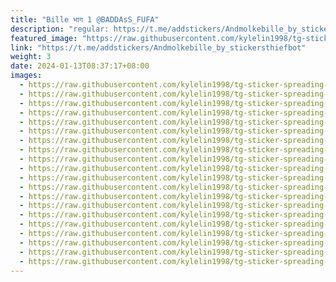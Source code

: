 ```yaml
---
title: "Bille भाग 1 @BADDAsS_FUFA"
description: "regular: https://t.me/addstickers/Andmolkebille_by_stickersthiefbot"
featured_image: "https://raw.githubusercontent.com/kylelin1998/tg-sticker-spreading-worldwide-images/main/img/1d0fe3d6-a655-4017-8517-fb12a101eef3.jpg"
link: "https://t.me/addstickers/Andmolkebille_by_stickersthiefbot"
weight: 3
date: 2024-01-13T08:37:17+08:00
images:
  - https://raw.githubusercontent.com/kylelin1998/tg-sticker-spreading-worldwide-images/main/img/1d0fe3d6-a655-4017-8517-fb12a101eef3.jpg
  - https://raw.githubusercontent.com/kylelin1998/tg-sticker-spreading-worldwide-images/main/img/86898294-77b2-475d-b138-1707de5c642a.jpg
  - https://raw.githubusercontent.com/kylelin1998/tg-sticker-spreading-worldwide-images/main/img/303ea131-3687-4344-8dd0-b3f78adf46f2.jpg
  - https://raw.githubusercontent.com/kylelin1998/tg-sticker-spreading-worldwide-images/main/img/3ef244ac-015e-440d-ab21-0d32e4d64f40.jpg
  - https://raw.githubusercontent.com/kylelin1998/tg-sticker-spreading-worldwide-images/main/img/707a2c66-6bde-4160-a37a-febaee4e26b1.jpg
  - https://raw.githubusercontent.com/kylelin1998/tg-sticker-spreading-worldwide-images/main/img/30c75267-f68b-4df2-9566-7c15ff3491e0.jpg
  - https://raw.githubusercontent.com/kylelin1998/tg-sticker-spreading-worldwide-images/main/img/15b9e1ba-a615-4bd5-93de-ab2b762e49f3.jpg
  - https://raw.githubusercontent.com/kylelin1998/tg-sticker-spreading-worldwide-images/main/img/8a1c01fb-b3c1-443b-9672-790cca2192f4.jpg
  - https://raw.githubusercontent.com/kylelin1998/tg-sticker-spreading-worldwide-images/main/img/33ee49f8-f650-4a88-9f62-24feaf25559e.jpg
  - https://raw.githubusercontent.com/kylelin1998/tg-sticker-spreading-worldwide-images/main/img/37080dbe-b283-41bc-84c9-773067ee601b.jpg
  - https://raw.githubusercontent.com/kylelin1998/tg-sticker-spreading-worldwide-images/main/img/21fe308b-1024-4707-800b-b429b0328bbb.jpg
  - https://raw.githubusercontent.com/kylelin1998/tg-sticker-spreading-worldwide-images/main/img/34bfc109-46fa-429c-a7c0-08bdd83fa8f7.jpg
  - https://raw.githubusercontent.com/kylelin1998/tg-sticker-spreading-worldwide-images/main/img/00e31467-1b74-4b30-9ab6-bbdcbfde5e20.jpg
  - https://raw.githubusercontent.com/kylelin1998/tg-sticker-spreading-worldwide-images/main/img/fc5c1f45-97f0-40b1-8297-0de8f5a3fb89.jpg
  - https://raw.githubusercontent.com/kylelin1998/tg-sticker-spreading-worldwide-images/main/img/7d9c54bf-2479-4d2f-9659-4987b61d65c8.jpg
  - https://raw.githubusercontent.com/kylelin1998/tg-sticker-spreading-worldwide-images/main/img/0028cbb5-6c1e-4d84-be7f-fc75ee015568.jpg
  - https://raw.githubusercontent.com/kylelin1998/tg-sticker-spreading-worldwide-images/main/img/f721d8ce-92f2-4a96-b16d-9077c3c0fa6d.jpg
  - https://raw.githubusercontent.com/kylelin1998/tg-sticker-spreading-worldwide-images/main/img/0b571f74-12d0-4749-ab4a-7e96b4a61994.jpg
  - https://raw.githubusercontent.com/kylelin1998/tg-sticker-spreading-worldwide-images/main/img/2788cefe-85da-4c8e-bf88-4b478343aad5.jpg
  - https://raw.githubusercontent.com/kylelin1998/tg-sticker-spreading-worldwide-images/main/img/62f58060-295a-4490-87cc-f92a42c2aa00.jpg
---
```


